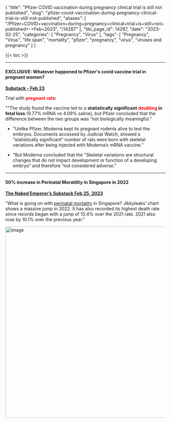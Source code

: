 {
    "title": "Pfizer COVID vaccination during pregnancy clinical trial is still not published",
    "slug": "pfizer-covid-vaccination-during-pregnancy-clinical-trial-is-still-not-published",
    "aliases": [
        "/Pfizer+COVID+vaccination+during+pregnancy+clinical+trial+is+still+not+published+-+Feb+2023",
        "/14287"
    ],
    "tiki_page_id": 14287,
    "date": "2023-02-25",
    "categories": [
        "Pregnancy",
        "Virus"
    ],
    "tags": [
        "Pregnancy",
        "Virus",
        "life span",
        "mortality",
        "pfizer",
        "pregnancy",
        "virus",
        "viruses and pregnancy"
    ]
}


{{< toc >}} 

---

#### EXCLUSIVE: Whatever happened to Pfizer's covid vaccine trial in pregnant women?

 **[Substack - Feb 23](https://maryannedemasi.substack.com/p/exclusive-whatever-happened-to-pfizers)** 

Trial with **<span style="color:#F00;">pregnant rats</span>:** 

""The study found the vaccine led to a  **statistically significant <span style="color:#F00;">doubling</span> in fetal loss** (9.77% mRNA vs 4.09% saline), but Pfizer concluded that the difference between the two groups was “not biologically meaningful.”

* "Unlike Pfizer, Moderna kept its pregnant rodents alive to test the embryos. Documents accessed by Judicial Watch, showed a “statistically significant” number of rats were born with skeletal variations after being injected with Moderna’s mRNA vaccine."

* "But Moderna concluded that the "Skeletal variations are structural changes that do not impact development or function of a developing embryo” and therefore “not considered adverse.”

---

#### 50% increase in Perinatal Moratility in Singapore in 2022

 **[The Naked Emperor’s Substack  Feb 25, 2023](https://nakedemperor.substack.com/p/todays-must-reads-25-february-2023?utm_source=substack&utm_medium=email)** 

"What is going on with [perinatal mortality](https://t.co/aP6rGkLCQR) in Singapore? Jikkyleaks’ chart shows a massive jump in 2022. It has also recorded its highest death rate since records began with a jump of 10.4% over the 2021 rate. 2021 also rose by 10.1% over the previous year."

<img src="https://d1bk1kqxc0sym.cloudfront.net/attachments/webp/sing-prenatal-mortality.webp" alt="image" width="600">